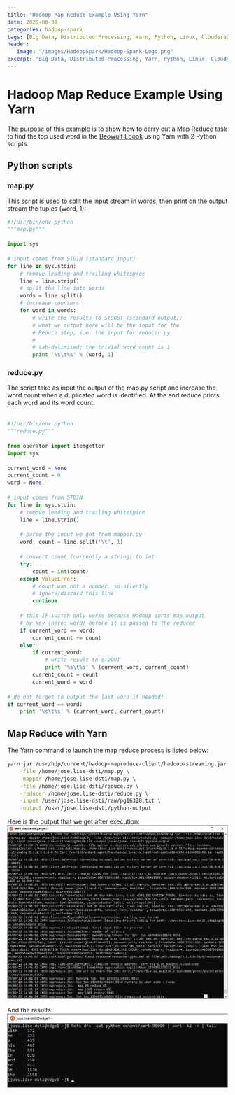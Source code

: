 ```yaml
---
title: "Hadoop Map Reduce Example Using Yarn"
date: 2020-08-30
categories: hadoop-spark
tags: [Big Data, Distributed Processing, Yarn, Python, Linux, Cloudera]
header: 
   image: "/images/HadoopSpark/Hadoop-Spark-Logo.png"
excerpt: "Big Data, Distributed Processing, Yarn, Python, Linux, Cloudera"
---
```


  
# Hadoop Map Reduce Example Using Yarn  
The purpose of this example is to show how to carry out a Map Reduce task to find the top used word in the [Beowulf Ebook](https://www.gutenberg.org/cache/epub/16328/pg16328.txt) using Yarn with 2 Python scripts. 

## Python scripts
### map.py
This script is used to split the input stream in words, then print on the output stream the tuples (word, 1): 

```python
#!/usr/bin/env python
"""map.py"""

import sys

# input comes from STDIN (standard input)
for line in sys.stdin:
    # remove leading and trailing whitespace
    line = line.strip()
    # split the line into words
    words = line.split()
    # increase counters
    for word in words:
        # write the results to STDOUT (standard output);
        # what we output here will be the input for the
        # Reduce step, i.e. the input for reducer.py
        #
        # tab-delimited; the trivial word count is 1
        print '%s\t%s' % (word, 1)

```

### reduce.py
The script take as input the output of the map.py script and increase the word count when a duplicated word is identified. 
At the end reduce prints each word and its word count:

```python

#!/usr/bin/env python
"""reduce.py"""

from operator import itemgetter
import sys

current_word = None
current_count = 0
word = None

# input comes from STDIN
for line in sys.stdin:
    # remove leading and trailing whitespace
    line = line.strip()

    # parse the input we got from mapper.py
    word, count = line.split('\t', 1)

    # convert count (currently a string) to int
    try:
        count = int(count)
    except ValueError:
        # count was not a number, so silently
        # ignore/discard this line
        continue

    # this IF-switch only works because Hadoop sorts map output
    # by key (here: word) before it is passed to the reducer
    if current_word == word:
        current_count += count
    else:
        if current_word:
            # write result to STDOUT
            print '%s\t%s' % (current_word, current_count)
        current_count = count
        current_word = word

# do not forget to output the last word if needed!
if current_word == word:
    print '%s\t%s' % (current_word, current_count)

``` 
 


## Map Reduce with Yarn
The Yarn command to launch the map reduce process is listed below: 
```bash
yarn jar /usr/hdp/current/hadoop-mapreduce-client/hadoop-streaming.jar \
	-file /home/jose.lise-dsti/map.py \
	-mapper /home/jose.lise-dsti/map.py \
	-file /home/jose.lise-dsti/reduce.py \
	-reducer /home/jose.lise-dsti/reduce.py \
	-input /user/jose.lise-dsti/raw/pg16328.txt \
	-output /user/jose.lise-dsti/python-output
```

Here is the output that we get after execution: 
![yarn command output](/images/HadoopSpark/YarnMapReduce.jpg "yarn command output")


And the results: 
![yarn results](/images/HadoopSpark/YarnMapReduceResults.jpg "yarn results")





	